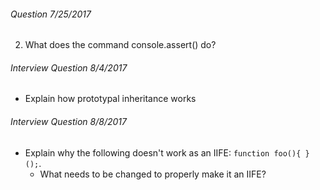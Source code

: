 ###### Question 7/25/2017
  2. What does the command console.assert() do?

###### Interview Question 8/4/2017

* Explain how prototypal inheritance works

###### Interview Question 8/8/2017

* Explain why the following doesn't work as an IIFE: `function foo(){ }();`.
  * What needs to be changed to properly make it an IIFE?
